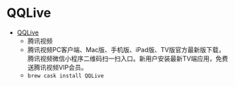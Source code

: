 # QQLive
- [QQLive](https://v.qq.com/download.html#mac)
  -  腾讯视频
  - 腾讯视频PC客户端、Mac版、手机版、iPad版、TV版官方最新版下载，腾讯视频微信小程序二维码扫一扫入口。新用户安装最新TV端应用，免费送腾讯视频VIP会员。
  - `brew cask install QQLive`
